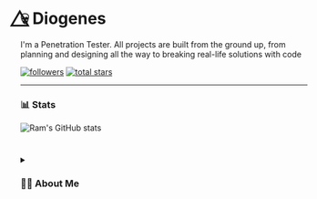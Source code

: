 # 💀⃤ Diogenes

I'm a Penetration Tester. All projects are built from the ground up, from planning and designing all the way to breaking real-life solutions with code

   <p align="left">
      <a href="https://github.com/godly-raam?tab=followers">
         <img alt="followers" title="Follow me on Github" src="https://custom-icon-badges.demolab.com/github/followers/godly-raam?color=236ad3&labelColor=1155ba&style=for-the-badge&logo=person-add&label=Follow&logoColor=white"/></a>
      <a href="https://github.com/godly-raam?tab=repositories&sort=stargazers">
         <img alt="total stars" title="Total stars on GitHub" src="https://custom-icon-badges.demolab.com/github/stars/godly-raam?color=55960c&style=for-the-badge&labelColor=488207&logo=star"/></a>
   </p>

---



### 📊 Stats

![Ram's GitHub stats](https://github-readme-stats.vercel.app/api?username=godly-raam&show_icons=true&theme=gruvbox)

<!-- ![GitHub Streak](https://streak-stats.demolab.com?user=godly-raam&theme=gruvbox&border_radius=4.5) -->

#

<details>
 <summary><h3>👨‍💻 About Me</h3></summary>
Diogenes is an experienced penetration tester and a skilled CTF player with a deep-rooted passion for cybersecurity. His journey in this field has been marked by consistent growth and a dedication to mastering the art of identifying and mitigating vulnerabilities.

From the onset of his career, he has immersed himself in various cybersecurity challenges and CTF competitions, honing his skills and gaining invaluable experience. His ability to think like an attacker and anticipate potential security flaws sets him apart in the industry. He is adept at conducting thorough vulnerability assessments, performing internal and external network penetration testing, and providing actionable insights to enhance security postures.

His core competencies include:
- Extensive Vulnerability Analysis & Patching
- Internal / External Network Penetration Testing + Red Team Operations
- Active Directory Penetration Testing
- Wireless Network Penetration Testing & Security
- Web Application Penetration & Security Testing + Patching
- Setup & Configuration of Secure Enterprise/Corporate Infrastructure
- Network Traffic Capture & Analysis
- Social Engineering + OSINT
- Linux System Administration & Linux Server Security + Hardening
- Bash & Python Scripting

He is not only dedicated to advancing his skills but also committed to sharing his knowledge with the cybersecurity community. Through his participation in CTF competitions and collaborative projects, he continually contributes to the growth and development of the field
